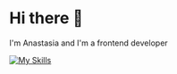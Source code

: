 # Hi there 👋
I'm Anastasia and I'm a frontend developer

[![My Skills](https://skillicons.dev/icons?i=html,css,js,git,github,vscode,figma)](https://skillicons.dev)

<!---
anastasiacheb/anastasiacheb is a ✨ special ✨ repository because its `README.md` (this file) appears on your GitHub profile.
You can click the Preview link to take a look at your changes.
--->
